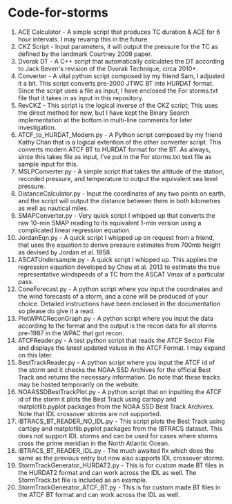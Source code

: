 # Code-for-storms
1. ACE Calculator - A simple script that produces TC duration & ACE for 6 hour intervals. I may revamp this in the future.
2. CKZ Script - Input parameters, it will output the pressure for the TC as defined by the landmark Courtney 2009 paper.
3. Dvorak DT - A C++ script that automatically calculates the DT according to Jack Beven's revision of the Dvorak Technique, circa 2010+.
4. Converter - A vital python script composed by my friend Sam, I adjusted it a bit. This script converts pre-2000 JTWC BT into HURDAT format.
Since the script uses a file as input, I have enclosed the For storms.txt file that it takes in as input in this repository.
5. RevCKZ - This script is the logical inverse of the CKZ script; This uses the direct method for now, but I have kept the Binary Search implementation at the bottom in multi-line comments for later investigation.
6. ATCF_to_HURDAT_Modern.py - A Python script composed by my friend Kathy Chan that is a logical extention of the other converter script. This converts modern ATCF BT to HURDAT format for the BT. As always, since this takes file as input, I've put in the For storms.txt text file as sample input for this.
7. MSLPConverter.py - A simple script that takes the altitude of the station, recorded pressure, and temperature to output the equivalent sea level pressure.
8. DistanceCalculator.py - Input the coordinates of any two points on earth, and the script will output the distance between them in both kilometres as well as nautical miles.
9. SMAPConverter.py - Very quick script I whipped up that converts the raw 10-min SMAP reading to its equivalent 1-min version using a complicated linear regression equation.
10. JordanEqn.py - A quick script I whipped up on request from a friend, that uses the equation to derive pressure estimates from 700mb height as devised by Jordan et al. 1958.
11. ASCATUndersample.py - A quick script I whipped up. This applies the regression equation developed by Chou et al. 2013 to estimate the true representative windspeeds of a TC from the ASCAT Vmax of a particular pass.
12. ConeForecast.py - A python script where you input the coordinates and the wind forecasts of a storm, and a cone will be produced of your choice. Detailed instructions have been enclosed in the documentation so please do give it a read.
13. PlotWPACReconGraph.py - A python script where you input the data according to the format and the output is the recon data for all storms pre-1987 in the WPAC that got recon.
14. ATCFReader.py - A test python script that reads the ATCF Sector File and displays the latest updated values in the ATCF Format. I may expand on this later.
15. BestTrackReader.py - A python script where you input the ATCF id of the storm and it checks the NOAA SSD Archives for the official Best Track and returns the necessary information. Do note that these tracks may be hosted temporarily on the website.
16. NOAASSDBestTrackPlot.py - A python script that on inputting the ATCF id of the storm it plots the Best Track using cartopy and matplotlib.pyplot packages from the NOAA SSD Best Track Archives. Note that IDL crossover storms are not supported.
17. IBTRACS_BT_READER_NO_IDL.py - This script plots the Best Track using cartopy and matplotlib.pyplot packages from the IBTRACS dataset. This does not support IDL storms and can be used for cases where storms cross the prime meridian in the North Atlantic Ocean.
18. IBTRACS_BT_READER_IDL.py - The much awaited fix which does the same as the previous entry but now also supports IDL crossover storms.
19. StormTrackGenerator_HURDAT2.py - This is for custom made BT files in the HURDAT2 format and can work across the IDL as well. The StormTrack.txt file is included as an example.
20. StormTrackGenerator_ATCF_BT.py - This is for custom made BT files in the ATCF BT format and can work across the IDL as well. 
